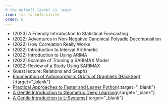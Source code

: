 ```yaml
---
# the default layout is 'page'
icon: fas fa-info-circle
order: 6
---
```


- (2023) A Friendly Introduction to Statistical Forecasting
- (2022) Adventures in Non-Negative Canonical Polyadic Decomposition
- (2022) How Correlation Really Works
- (2022) Introduction to Interval Arithmetic
- (2022) Introduction to Using ARIMA
- (2022) Example of Training a SARIMAX Model
- (2022) Review of a Study Using SARIMAX
- Guest lecture: Relations and Graphs
- [Enumeration of Automorphism Orbits of Graphlets (HackSeq)](https://www.youtube.com/watch?v=vY1UkCPSKH8){:target="_blank"}
- [Practical Approaches to Faster and Leaner Python](https://www.youtube.com/watch?v=W8VMOp8QCdE){:target="_blank"}
- [A Gentle Introduction to Geometric Deep Learning](https://video.unbc.ca/media/IWSS+February+11th+2022/0_xzlj7fi4/28597){:target="_blank"}
- [A Gentle Introduction to L-Systems](https://iwss.opened.ca/wp-content/uploads/sites/3318/2021/02/GSeilis-w21.pdf){:target="_blank"}
